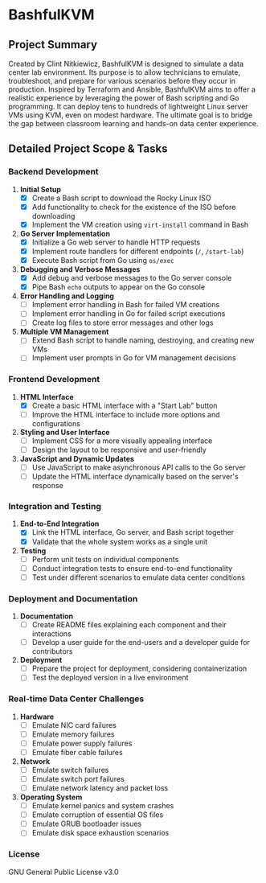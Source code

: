 # BashfulKVM

## Project Summary

Created by Clint Nitkiewicz, BashfulKVM is designed to simulate a data center lab environment. Its purpose is to allow technicians to emulate, troubleshoot, and prepare for various scenarios before they occur in production. Inspired by Terraform and Ansible, BashfulKVM aims to offer a realistic experience by leveraging the power of Bash scripting and Go programming. It can deploy tens to hundreds of lightweight Linux server VMs using KVM, even on modest hardware. The ultimate goal is to bridge the gap between classroom learning and hands-on data center experience.

## Detailed Project Scope & Tasks

### Backend Development

1. **Initial Setup**
    - [x] Create a Bash script to download the Rocky Linux ISO
    - [x] Add functionality to check for the existence of the ISO before downloading
    - [x] Implement the VM creation using `virt-install` command in Bash

2. **Go Server Implementation**
    - [x] Initialize a Go web server to handle HTTP requests
    - [x] Implement route handlers for different endpoints (`/`, `/start-lab`)
    - [x] Execute Bash script from Go using `os/exec`

3. **Debugging and Verbose Messages**
    - [x] Add debug and verbose messages to the Go server console
    - [x] Pipe Bash `echo` outputs to appear on the Go console

4. **Error Handling and Logging**
    - [ ] Implement error handling in Bash for failed VM creations
    - [ ] Implement error handling in Go for failed script executions
    - [ ] Create log files to store error messages and other logs

5. **Multiple VM Management**
    - [ ] Extend Bash script to handle naming, destroying, and creating new VMs
    - [ ] Implement user prompts in Go for VM management decisions

### Frontend Development

1. **HTML Interface**
    - [x] Create a basic HTML interface with a "Start Lab" button
    - [ ] Improve the HTML interface to include more options and configurations

2. **Styling and User Interface**
    - [ ] Implement CSS for a more visually appealing interface
    - [ ] Design the layout to be responsive and user-friendly

3. **JavaScript and Dynamic Updates**
    - [ ] Use JavaScript to make asynchronous API calls to the Go server
    - [ ] Update the HTML interface dynamically based on the server's response

### Integration and Testing

1. **End-to-End Integration**
    - [x] Link the HTML interface, Go server, and Bash script together
    - [x] Validate that the whole system works as a single unit

2. **Testing**
    - [ ] Perform unit tests on individual components
    - [ ] Conduct integration tests to ensure end-to-end functionality
    - [ ] Test under different scenarios to emulate data center conditions

### Deployment and Documentation

1. **Documentation**
    - [ ] Create README files explaining each component and their interactions
    - [ ] Develop a user guide for the end-users and a developer guide for contributors

2. **Deployment**
    - [ ] Prepare the project for deployment, considering containerization
    - [ ] Test the deployed version in a live environment

### Real-time Data Center Challenges

1. **Hardware**
    - [ ] Emulate NIC card failures
    - [ ] Emulate memory failures
    - [ ] Emulate power supply failures
    - [ ] Emulate fiber cable failures

2. **Network**
    - [ ] Emulate switch failures
    - [ ] Emulate switch port failures
    - [ ] Emulate network latency and packet loss

3. **Operating System**
    - [ ] Emulate kernel panics and system crashes
    - [ ] Emulate corruption of essential OS files
    - [ ] Emulate GRUB bootloader issues
    - [ ] Emulate disk space exhaustion scenarios

### License

GNU General Public License v3.0

